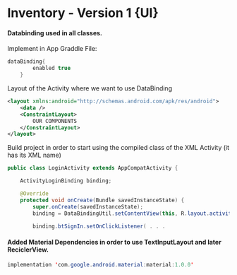 # Inventory - Version 1 {UI}

#### Databinding used in all classes.

Implement in App Graddle File:
```java
dataBinding{
        enabled true
    }
```
Layout of the Activity where we want to use DataBinding
```xml
<layout xmlns:android="http://schemas.android.com/apk/res/android">
    <data /> 
    <ConstraintLayout> 
        OUR COMPONENTS
    </ConstraintLayout>
</layout>
```
Build project in order to start using the compiled class of the XML Activity (it has its XML name) 
```java
public class LoginActivity extends AppCompatActivity {

    ActivityLoginBinding binding;

    @Override
    protected void onCreate(Bundle savedInstanceState) {
        super.onCreate(savedInstanceState);
        binding = DataBindingUtil.setContentView(this, R.layout.activity_login);

        binding.btSignIn.setOnClickListener( . . .
```

#### Added Material Dependencies in order to use TextInputLayout and later ReciclerView. 
```java
implementation 'com.google.android.material:material:1.0.0'
```


    